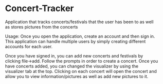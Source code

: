 # Concert-Tracker
Application that tracks concerts/festivals that the user has been to as well as stores pictures from the concerts

Usage: Once you open the application, create an account and then sign in. This application can handle multiple users by simply creating different accounts for each user. 

Once you have signed in, you can add new concerts and festivals by clicking file->add. Follow the prompts in order to create a concert. Once you have concerts added, you can changed the visualizer by using the visualizer tab at the top. Clicking on each concert will open the concert and allow you to view information/pictures as well as add new pictures to it. 
